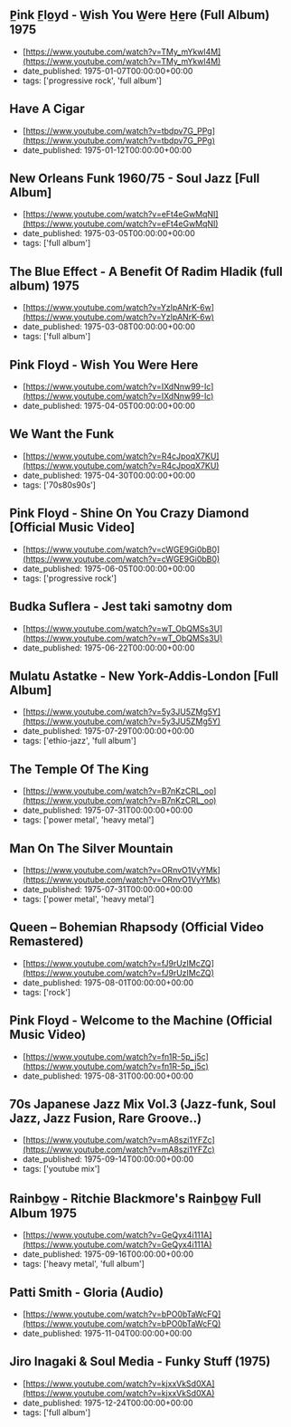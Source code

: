  ## P̲ink F̲lo̲yd - W̲ish You W̲ere H̲e̲re (Full Album) 1975
 - [https://www.youtube.com/watch?v=TMy_mYkwl4M](https://www.youtube.com/watch?v=TMy_mYkwl4M)
 - date_published: 1975-01-07T00:00:00+00:00
 - tags: ['progressive rock', 'full album']

 ## Have A Cigar
 - [https://www.youtube.com/watch?v=tbdpv7G_PPg](https://www.youtube.com/watch?v=tbdpv7G_PPg)
 - date_published: 1975-01-12T00:00:00+00:00

 ## New Orleans Funk 1960/75 - Soul Jazz [Full Album]
 - [https://www.youtube.com/watch?v=eFt4eGwMqNI](https://www.youtube.com/watch?v=eFt4eGwMqNI)
 - date_published: 1975-03-05T00:00:00+00:00
 - tags: ['full album']

 ## The Blue Effect - A Benefit Of Radim Hladik (full album) 1975
 - [https://www.youtube.com/watch?v=YzIpANrK-6w](https://www.youtube.com/watch?v=YzIpANrK-6w)
 - date_published: 1975-03-08T00:00:00+00:00
 - tags: ['full album']

 ## Pink Floyd - Wish You Were Here
 - [https://www.youtube.com/watch?v=IXdNnw99-Ic](https://www.youtube.com/watch?v=IXdNnw99-Ic)
 - date_published: 1975-04-05T00:00:00+00:00

 ## We Want the Funk
 - [https://www.youtube.com/watch?v=R4cJpoqX7KU](https://www.youtube.com/watch?v=R4cJpoqX7KU)
 - date_published: 1975-04-30T00:00:00+00:00
 - tags: ['70s80s90s']

 ## Pink Floyd - Shine On You Crazy Diamond [Official Music Video]
 - [https://www.youtube.com/watch?v=cWGE9Gi0bB0](https://www.youtube.com/watch?v=cWGE9Gi0bB0)
 - date_published: 1975-06-05T00:00:00+00:00
 - tags: ['progressive rock']

 ## Budka Suflera - Jest taki samotny dom
 - [https://www.youtube.com/watch?v=wT_ObQMSs3U](https://www.youtube.com/watch?v=wT_ObQMSs3U)
 - date_published: 1975-06-22T00:00:00+00:00

 ## Mulatu Astatke - New York-Addis-London [Full Album]
 - [https://www.youtube.com/watch?v=5y3JU5ZMg5Y](https://www.youtube.com/watch?v=5y3JU5ZMg5Y)
 - date_published: 1975-07-29T00:00:00+00:00
 - tags: ['ethio-jazz', 'full album']

 ## The Temple Of The King
 - [https://www.youtube.com/watch?v=B7nKzCRL_oo](https://www.youtube.com/watch?v=B7nKzCRL_oo)
 - date_published: 1975-07-31T00:00:00+00:00
 - tags: ['power metal', 'heavy metal']

 ## Man On The Silver Mountain
 - [https://www.youtube.com/watch?v=ORnvO1VyYMk](https://www.youtube.com/watch?v=ORnvO1VyYMk)
 - date_published: 1975-07-31T00:00:00+00:00
 - tags: ['power metal', 'heavy metal']

 ## Queen – Bohemian Rhapsody (Official Video Remastered)
 - [https://www.youtube.com/watch?v=fJ9rUzIMcZQ](https://www.youtube.com/watch?v=fJ9rUzIMcZQ)
 - date_published: 1975-08-01T00:00:00+00:00
 - tags: ['rock']

 ## Pink Floyd - Welcome to the Machine (Official Music Video)
 - [https://www.youtube.com/watch?v=fn1R-5p_j5c](https://www.youtube.com/watch?v=fn1R-5p_j5c)
 - date_published: 1975-08-31T00:00:00+00:00

 ## 70s Japanese Jazz Mix Vol.3 (Jazz-funk, Soul Jazz, Jazz Fusion, Rare Groove..)
 - [https://www.youtube.com/watch?v=mA8szi1YFZc](https://www.youtube.com/watch?v=mA8szi1YFZc)
 - date_published: 1975-09-14T00:00:00+00:00
 - tags: ['youtube mix']

 ## Rainbo̲w̲  - Ritchie Blackmore's Rainb̲o̲w̲ Full Album 1975
 - [https://www.youtube.com/watch?v=GeQyx4i111A](https://www.youtube.com/watch?v=GeQyx4i111A)
 - date_published: 1975-09-16T00:00:00+00:00
 - tags: ['heavy metal', 'full album']

 ## Patti Smith - Gloria (Audio)
 - [https://www.youtube.com/watch?v=bPO0bTaWcFQ](https://www.youtube.com/watch?v=bPO0bTaWcFQ)
 - date_published: 1975-11-04T00:00:00+00:00

 ## Jiro Inagaki & Soul Media - Funky Stuff (1975)
 - [https://www.youtube.com/watch?v=kjxxVkSd0XA](https://www.youtube.com/watch?v=kjxxVkSd0XA)
 - date_published: 1975-12-24T00:00:00+00:00
 - tags: ['full album']

